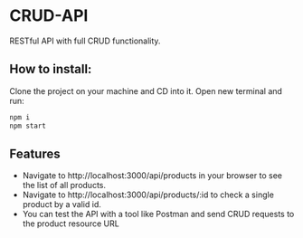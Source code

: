 # CRUD-API
RESTful API with full CRUD functionality.


## How to install:
Clone the project on your machine and CD into it. Open new terminal and run:
```bash
npm i
npm start
```

## Features
* Navigate to http://localhost:3000/api/products in your browser to see the list of all products.
* Navigate to http://localhost:3000/api/products/:id to check a single product by a valid id.
* You can test the API with a tool like Postman and send CRUD requests to the product resource URL

